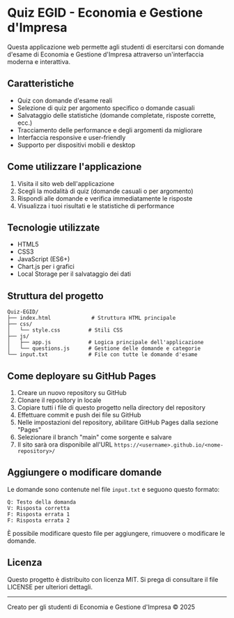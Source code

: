 # Quiz EGID - Economia e Gestione d'Impresa

Questa applicazione web permette agli studenti di esercitarsi con domande d'esame di Economia e Gestione d'Impresa attraverso un'interfaccia moderna e interattiva.

## Caratteristiche

- Quiz con domande d'esame reali
- Selezione di quiz per argomento specifico o domande casuali
- Salvataggio delle statistiche (domande completate, risposte corrette, ecc.)
- Tracciamento delle performance e degli argomenti da migliorare
- Interfaccia responsive e user-friendly
- Supporto per dispositivi mobili e desktop

## Come utilizzare l'applicazione

1. Visita il sito web dell'applicazione
2. Scegli la modalità di quiz (domande casuali o per argomento)
3. Rispondi alle domande e verifica immediatamente le risposte
4. Visualizza i tuoi risultati e le statistiche di performance

## Tecnologie utilizzate

- HTML5
- CSS3
- JavaScript (ES6+)
- Chart.js per i grafici
- Local Storage per il salvataggio dei dati

## Struttura del progetto

```
Quiz-EGID/
├── index.html             # Struttura HTML principale
├── css/
│   └── style.css         # Stili CSS
├── js/
│   ├── app.js            # Logica principale dell'applicazione
│   └── questions.js      # Gestione delle domande e categorie
└── input.txt             # File con tutte le domande d'esame
```

## Come deployare su GitHub Pages

1. Creare un nuovo repository su GitHub
2. Clonare il repository in locale
3. Copiare tutti i file di questo progetto nella directory del repository
4. Effettuare commit e push dei file su GitHub
5. Nelle impostazioni del repository, abilitare GitHub Pages dalla sezione "Pages"
6. Selezionare il branch "main" come sorgente e salvare
7. Il sito sarà ora disponibile all'URL `https://<username>.github.io/<nome-repository>/`

## Aggiungere o modificare domande

Le domande sono contenute nel file `input.txt` e seguono questo formato:

```
Q: Testo della domanda
V: Risposta corretta
F: Risposta errata 1
F: Risposta errata 2
```

È possibile modificare questo file per aggiungere, rimuovere o modificare le domande.

## Licenza

Questo progetto è distribuito con licenza MIT. Si prega di consultare il file LICENSE per ulteriori dettagli.

---

Creato per gli studenti di Economia e Gestione d'Impresa © 2025
